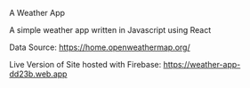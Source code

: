 A Weather App

A simple weather app written in Javascript using React 

Data Source:
https://home.openweathermap.org/

Live Version of Site hosted with Firebase:
https://weather-app-dd23b.web.app